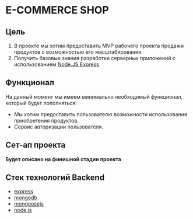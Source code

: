 # E-COMMERCE SHOP

## Цель
1. В проекте мы хотим предоставить MVP рабочего проекта продажи продуктов с возможностью его масштабирования.
2. Получить базовые знания разработки серверных приложений с использованием [Node.JS](https://nodejs.org/ru),[Express](https://expressjs.com/)

## Функционал
На данный момент мы имеем минимально необходимый функционал, который будет пополняться:
- Мы хотим предоставить пользователю возможности использования приобретения продуктов.
- Сервис авторизации пользователя.

## Сет-ап проекта
**Будет описано на финишной стадии проекта**

## Стек технологий Backend
- [express](https://expressjs.com/)
- [mongodb](https://www.mongodb.com/)
- [mongoosejs](https://mongoosejs.com/)
- [node.js](https://nodejs.org/ru)